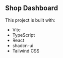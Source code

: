 ## Shop Dashboard
This project is built with:

- Vite
- TypeScript
- React
- shadcn-ui
- Tailwind CSS

